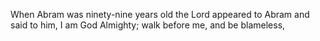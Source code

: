 When Abram was ninety-nine years old the Lord appeared to Abram and said to him, I am God Almighty; walk before me, and be blameless,
